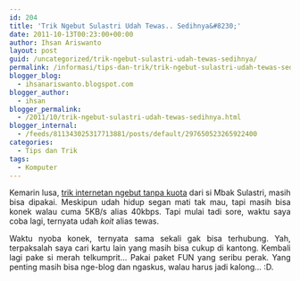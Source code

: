 ```yaml
---
id: 204
title: 'Trik Ngebut Sulastri Udah Tewas.. Sedihnya&#8230;'
date: 2011-10-13T00:23:00+00:00
author: Ihsan Ariswanto
layout: post
guid: /uncategorized/trik-ngebut-sulastri-udah-tewas-sedihnya/
permalink: /informasi/tips-dan-trik/trik-ngebut-sulastri-udah-tewas-sedihnya/
blogger_blog:
  - ihsanariswanto.blogspot.com
blogger_author:
  - ihsan
blogger_permalink:
  - /2011/10/trik-ngebut-sulastri-udah-tewas-sedihnya.html
blogger_internal:
  - /feeds/811343025317713881/posts/default/297650523265922400
categories:
  - Tips dan Trik
tags:
  - Komputer
---
```

<div style="text-align: justify;">
  Kemarin lusa, <a href="http://gardukangjoyo.blogspot.com/2011/10/review-trik-internetan-ngebut-dengan.html">trik internetan ngebut tanpa kuota</a> dari si Mbak Sulastri, masih bisa dipakai. Meskipun udah hidup segan mati tak mau, tapi masih bisa konek walau cuma 5KB/s alias 40kbps. Tapi mulai tadi sore, waktu saya coba lagi, ternyata udah <span style="font-style: italic;">koit</span> alias tewas.<a name='more'></a></p> 
  
  <p>
    Waktu nyoba konek, ternyata sama sekali gak bisa terhubung. Yah, terpaksalah saya cari kartu lain yang masih bisa cukup di kantong. Kembali lagi pake si merah telkumprit&#8230; Pakai paket FUN yang seribu perak. Yang penting masih bisa nge-blog dan ngaskus, walau harus jadi kalong&#8230; :D.</div>